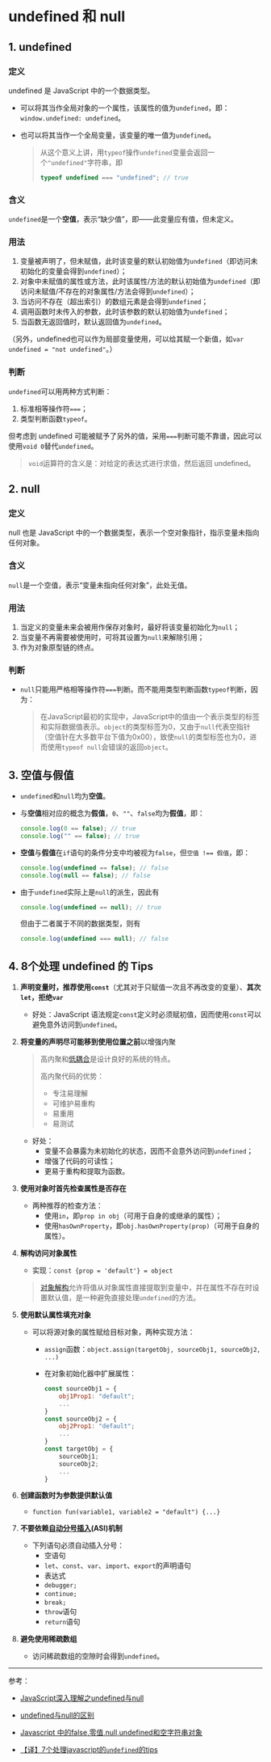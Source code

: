 # undefined 和 null

## 1. undefined

### 定义

undefined 是 JavaScript 中的一个数据类型。

- 可以将其当作全局对象的一个属性，该属性的值为`undefined`，即：`window.undefined: undefined`。

- 也可以将其当作一个全局变量，该变量的唯一值为`undefined`。

  > 从这个意义上讲，用`typeof`操作`undefined`变量会返回一个`"undefined"`字符串，即
  >
  > ```javascript
  > typeof undefined === "undefined"; // true
  > ```

### 含义

`undefined`是一个**空值**，表示“缺少值”，即——此变量应有值，但未定义。

### 用法

1. 变量被声明了，但未赋值，此时该变量的默认初始值为`undefined`（即访问未初始化的变量会得到`undefined`）；
2. 对象中未赋值的属性或方法，此时该属性/方法的默认初始值为`undefined`（即访问未赋值/不存在的对象属性/方法会得到`undefined`）；
3. 当访问不存在（超出索引）的数组元素是会得到`undefined`；
4. 调用函数时未传入的参数，此时该参数的默认初始值为`undefined`；
5. 当函数无返回值时，默认返回值为`undefined`。

（另外，undefined也可以作为局部变量使用，可以给其赋一个新值，如`var undefined = "not undefined"`。）

### 判断

`undefined`可以用两种方式判断：

1. 标准相等操作符`===`；
2. 类型判断函数`typeof`。

但考虑到 undefined 可能被赋予了另外的值，采用`===`判断可能不靠谱，因此可以使用`void 0`替代`undefined`。

> `void`运算符的含义是：对给定的表达式进行求值，然后返回 undefined。

## 2. null

### 定义

null 也是 JavaScript 中的一个数据类型，表示一个空对象指针，指示变量未指向任何对象。

### 含义

`null`是一个空值，表示“变量未指向任何对象”，此处无值。

### 用法

1. 当定义的变量未来会被用作保存对象时，最好将该变量初始化为`null`；
2. 当变量不再需要被使用时，可将其设置为`null`来解除引用；
3. 作为对象原型链的终点。

### 判断

- `null`只能用严格相等操作符`===`判断。而不能用类型判断函数`typeof`判断，因为：

  >在JavaScript最初的实现中，JavaScript中的值由一个表示类型的标签和实际数据值表示。`object`的类型标签为0，又由于`null`代表空指针（空值针在大多数平台下值为0x00），致使`null`的类型标签也为0，进而使用`typeof null`会错误的返回`object`。

## 3. 空值与假值

- `undefined`和`null`均为**空值**。

- 与**空值**相对应的概念为**假值**，`0`、`""`、`false`均为**假值**，即：

  ```javascript
  console.log(0 == false); // true 
  console.log("" == false); // true 
  ```

- **空值**与**假值**在`if`语句的条件分支中均被视为`false`，但`空值 !== 假值`，即：

  ```javascript
  console.log(undefined == false); // false
  console.log(null == false); // false
  ```

- 由于`undefined`实际上是`null`的派生，因此有

  ```javascript
  console.log(undefined == null); // true
  ```

  但由于二者属于不同的数据类型，则有

  ```javascript
  console.log(undefined === null); // false
  ```

## 4. 8个处理 undefined 的 Tips

1. **声明变量时，推荐使用`const`**（尤其对于只赋值一次且不再改变的变量）、**其次`let`，拒绝`var`**

   - 好处：JavaScript 语法规定`const`定义时必须赋初值，因而使用`const`可以避免意外访问到`undefined`。

2. **将变量的声明尽可能移到使用位置之前**以增强内聚

   > 高内聚和[低耦合](https://en.wikipedia.org/wiki/Loose_coupling)是设计良好的系统的特点。
   >
   > 高内聚代码的优势：
   >
   > - 专注易理解
   > - 可维护易重构
   > - 易重用
   > - 易测试

   - 好处：
     - 变量不会暴露为未初始化的状态，因而不会意外访问到`undefined`；
     - 增强了代码的可读性；
     - 更易于重构和提取为函数。

3. **使用对象时首先检查属性是否存在**

   - 两种推荐的检查方法：
     - 使用`in`，即`prop in obj`（可用于自身的或继承的属性）；
     - 使用`hasOwnProperty`，即`obj.hasOwnProperty(prop)`（可用于自身的属性）。

4. **解构访问对象属性**

   - 实现：`const {prop = 'default'} = object`

   > [对象解构](https://developer.mozilla.org/en-US/docs/Web/JavaScript/Reference/Operators/Destructuring_assignment#Object_destructuring)允许将值从对象属性直接提取到变量中，并在属性不存在时设置默认值，是一种避免直接处理`undefined`的方法。

5. **使用默认属性填充对象**

   - 可以将源对象的属性赋给目标对象，两种实现方法：

     - `assign`函数：`object.assign(targetObj, sourceObj1, sourceObj2, ...)`

     - 在对象初始化器中扩展属性：

       ```javascript
       const sourceObj1 = {
           obj1Prop1: "default";
           ...
       }
       const sourceObj2 = {
           obj2Prop1: "default";
           ...
       }
       const targetObj = {
           sourceObj1;
           sourceObj2;
           ...
       }
       ```

6. **创建函数时为参数提供默认值**
   - `function fun(variable1, variable2 = "default") {...}`

7. **不要依赖[自动分号插入](http://www.ecma-international.org/ecma-262/6.0/index.html#sec-automatic-semicolon-insertion)(ASI)机制**
   - 下列语句必须自动插入分号：
     - 空语句
     - `let`、`const`、`var`、`import`、`export`的声明语句
     - 表达式
     - `debugger;`
     - `continue;`
     - `break;`
     - `throw`语句
     - `return`语句
8. **避免使用稀疏数组**
   - 访问稀疏数组的空隙时会得到`undefined`。

---

参考：

- [JavaScript深入理解之undefined与null](https://juejin.im/post/5aa4f7cc518825557e780256)

- [undefined与null的区别](http://www.ruanyifeng.com/blog/2014/03/undefined-vs-null.html)

- [Javascript 中的false,零值,null,undefined和空字符串对象](https://my.oschina.net/friendship/blog/644352)

- [【译】7个处理javascript的`undefined`的tips](https://futu.im/posts/2017-05-20-7-tips-to-handle-undefined-in-JavaScript/)

